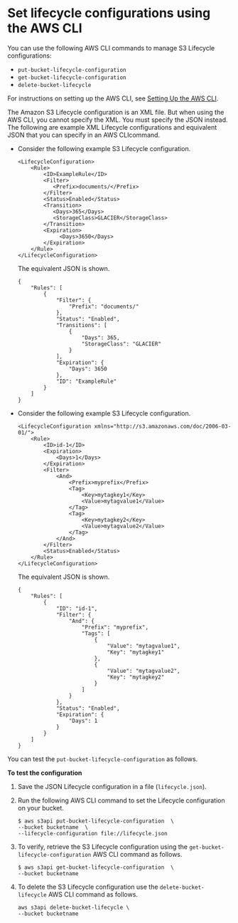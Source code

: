 # Set lifecycle configurations using the AWS CLI<a name="set-lifecycle-cli"></a>

You can use the following AWS CLI commands to manage S3 Lifecycle configurations:
+ `put-bucket-lifecycle-configuration`
+ `get-bucket-lifecycle-configuration`
+ `delete-bucket-lifecycle`

For instructions on setting up the AWS CLI, see [Setting Up the AWS CLI](setup-aws-cli.md)\.

The Amazon S3 Lifecycle configuration is an XML file\. But when using the AWS CLI, you cannot specify the XML\. You must specify the JSON instead\. The following are example XML Lifecycle configurations and equivalent JSON that you can specify in an AWS CLIcommand\.
+ Consider the following example S3 Lifecycle configuration\.

  ```
  <LifecycleConfiguration>
      <Rule>
          <ID>ExampleRule</ID>
          <Filter>
             <Prefix>documents/</Prefix>
          </Filter>
          <Status>Enabled</Status>
          <Transition>        
             <Days>365</Days>        
             <StorageClass>GLACIER</StorageClass>
          </Transition>    
          <Expiration>
               <Days>3650</Days>
          </Expiration>
      </Rule>
  </LifecycleConfiguration>
  ```

  The equivalent JSON is shown\.

  ```
  {
      "Rules": [
          {
              "Filter": {
                  "Prefix": "documents/"
              },
              "Status": "Enabled",
              "Transitions": [
                  {
                      "Days": 365,
                      "StorageClass": "GLACIER"
                  }
              ],
              "Expiration": {
                  "Days": 3650
              },
              "ID": "ExampleRule"
          }
      ]
  }
  ```
+ Consider the following example S3 Lifecycle configuration\.

  ```
  <LifecycleConfiguration xmlns="http://s3.amazonaws.com/doc/2006-03-01/">
      <Rule>
          <ID>id-1</ID>
          <Expiration>
              <Days>1</Days>
          </Expiration>
          <Filter>
              <And>
                  <Prefix>myprefix</Prefix>
                  <Tag>
                      <Key>mytagkey1</Key>
                      <Value>mytagvalue1</Value>
                  </Tag>
                  <Tag>
                      <Key>mytagkey2</Key>
                      <Value>mytagvalue2</Value>
                  </Tag>
              </And>
          </Filter>
          <Status>Enabled</Status>    
      </Rule>
  </LifecycleConfiguration>
  ```

  The equivalent JSON is shown\.

  ```
  {
      "Rules": [
          {
              "ID": "id-1",
              "Filter": {
                  "And": {
                      "Prefix": "myprefix", 
                      "Tags": [
                          {
                              "Value": "mytagvalue1", 
                              "Key": "mytagkey1"
                          }, 
                          {
                              "Value": "mytagvalue2", 
                              "Key": "mytagkey2"
                          }
                      ]
                  }
              }, 
              "Status": "Enabled", 
              "Expiration": {
                  "Days": 1
              }
          }
      ]
  }
  ```

You can test the `put-bucket-lifecycle-configuration` as follows\.

**To test the configuration**

1. Save the JSON Lifecycle configuration in a file \(`lifecycle.json`\)\. 

1. Run the following AWS CLI command to set the Lifecycle configuration on your bucket\.

   ```
   $ aws s3api put-bucket-lifecycle-configuration  \
   --bucket bucketname  \
   --lifecycle-configuration file://lifecycle.json
   ```

1. To verify, retrieve the S3 Lifecycle configuration using the `get-bucket-lifecycle-configuration` AWS CLI command as follows\.

   ```
   $ aws s3api get-bucket-lifecycle-configuration  \
   --bucket bucketname
   ```

1. To delete the S3 Lifecycle configuration use the `delete-bucket-lifecycle` AWS CLI command as follows\.

   ```
   aws s3api delete-bucket-lifecycle \
   --bucket bucketname
   ```